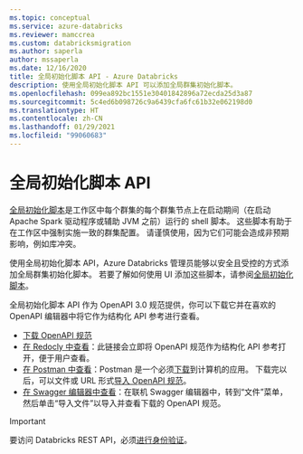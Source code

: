 ```yaml
---
ms.topic: conceptual
ms.service: azure-databricks
ms.reviewer: mamccrea
ms.custom: databricksmigration
ms.author: saperla
author: mssaperla
ms.date: 12/16/2020
title: 全局初始化脚本 API - Azure Databricks
description: 使用全局初始化脚本 API 可以添加全局群集初始化脚本。
ms.openlocfilehash: 099ea892bc1551e30401842896a72ecda25d3a87
ms.sourcegitcommit: 5c4ed6b098726c9a6439cfa6fc61b32e062198d0
ms.translationtype: HT
ms.contentlocale: zh-CN
ms.lasthandoff: 01/29/2021
ms.locfileid: "99060683"
---
```

# <a name="global-init-scripts-api"></a>全局初始化脚本 API

[全局初始化脚本](../../../clusters/init-scripts.md#global-init-scripts)是工作区中每个群集的每个群集节点上在启动期间（在启动 Apache Spark 驱动程序或辅助 JVM 之前）运行的 shell 脚本。 这些脚本有助于在工作区中强制实施一致的群集配置。 请谨慎使用，因为它们可能会造成非预期影响，例如库冲突。

使用全局初始化脚本 API，Azure Databricks 管理员能够以安全且受控的方式添加全局群集初始化脚本。 若要了解如何使用 UI 添加这些脚本，请参阅[全局初始化脚本](../../../clusters/init-scripts.md#global-init-scripts)。

全局初始化脚本 API 作为 OpenAPI 3.0 规范提供，你可以下载它并在喜欢的 OpenAPI 编辑器中将它作为结构化 API 参考进行查看。

* [下载 OpenAPI 规范](../../../_static/api-refs/global-init-scripts-azure.yaml)
* [在 Redocly 中查看](https://redocly.github.io/redoc/?url=https://docs.microsoft.com/azure/databricks/_static/api-refs/global-init-scripts-azure.yaml)：此链接会立即将 OpenAPI 规范作为结构化 API 参考打开，便于用户查看。
* [在 Postman 中查看](https://learning.postman.com/)：Postman 是一个必须[下载](https://www.postman.com/downloads/)到计算机的应用。 下载完以后，可以文件或 URL 形式[导入 OpenAPI 规范](https://learning.postman.com/docs/getting-started/importing-and-exporting-data/#importing-api-specifications)。
* [在 Swagger 编辑器中查看](https://editor.swagger.io/)：在联机 Swagger 编辑器中，转到“文件”菜单，然后单击“导入文件”以导入并查看下载的 OpenAPI 规范。

> [!IMPORTANT]
>
> 要访问 Databricks REST API，必须[进行身份验证](authentication.md)。